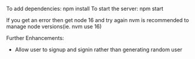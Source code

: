 To add dependencies: npm install
To start the server: npm start

If you get an error then get node 16 and try again
nvm is recommended to manage node versions(ie. nvm use 16)


Further Enhancements: 
- Allow user to signup and signin rather than generating random user
